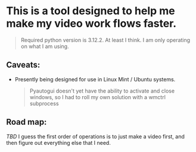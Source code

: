 # This is a tool designed to help me make my video work flows faster. 

>Required python version is 3.12.2. At least I think. I am only operating on what I am using.

## Caveats:
* Presently being designed for use in Linux Mint / Ubuntu systems.
    >Pyautogui doesn't yet have the ability to activate and close windows, so I had to roll my own solution with a wmctrl subprocess

## Road map:
*TBD*
I guess the first order of operations is to just make a video first, and then figure out everything else that I need.

